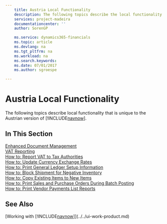 ```yaml
---
    title: Austria Local Functionality
    description: The following topics describe the local functionality in the Austrian version of [!INCLUDE[navnow](../../includes/navnow_md.md)].
    services: project-madeira
    documentationcenter: ''
    author: SorenGP

    ms.service: dynamics365-financials
    ms.topic: article
    ms.devlang: na
    ms.tgt_pltfrm: na
    ms.workload: na
    ms.search.keywords:
    ms.date: 07/01/2017
    ms.author: sgroespe

---
```

# Austria Local Functionality
The following topics describe local functionality that is unique to the Austrian version of [!INCLUDE[navnow](../../includes/navnow_md.md)].  

## In This Section  

[Enhanced Document Management](enhanced-document-management.md)  
[VAT Reporting](vat-reporting.md)  
[How to: Report VAT to Tax Authorities](../../finance-how-report-vat.md)  
[How to: Update Currency Exchange Rates](../../finance-how-update-currencies.md)  
[How to: Print General Ledger Setup Information](how-to-print-general-ledger-setup-information.md)  
[How to: Block Shipment for Negative Inventory](how-to-block-shipment-for-negative-inventory.md)  
[How to: Copy Existing Items to New Items](how-to-copy-existing-items-to-new-items.md)  
[How to: Print Sales and Purchase Orders During Batch Posting](how-to-print-sales-and-purchase-orders-during-batch-posting.md)  
[How to: Print Vendor Payments List Reports](how-to-print-vendor-payments-list-reports.md)

## See Also
[Working with [!INCLUDE[navnow](../../includes/navnow_md.md)]](../../ui-work-product.md)
